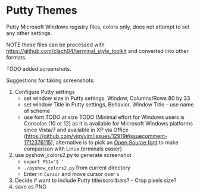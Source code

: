 # Putty Themes

Putty Microsoft Windows registry files, colors only, does not attempt to set any other settings.

NOTE these files can be processed with https://github.com/clach04/terminal_style_toolkit and converted into other formats.

TODO added screenshots.

Suggestions for taking screenshots:

  1. Configure Putty settings
      * set window size in Putty settings, Window, Columns/Rows 80 by 33
      * set window Title in Putty settings, Behavior, Window Title - use name of scheme
      * use font TODO at size TODO (Minimal effort for Windows users is Consolas (10 or 12) as it is available for Microsoft Windows platforms since Vista/7 and available in XP via Office (https://github.com/vim/vim/issues/12919#issuecomment-1712376115), alternative is to pick an [Open Source font](https://github.com/clach04/terminal_style_toolkit/#fonts-notes) to make comparison with Linux terminals easier)
  2. use pyshow_colors2.py to generate screenshot
      * `export PS1='$ '`
      * `./pyshow_colors2.py` from current directory
      * Enter in `Cursor` and move cursor over `s`
  3. Decide if want to include Putty title/scrollbars? - Crop pixels size?
  4. save as PNG

